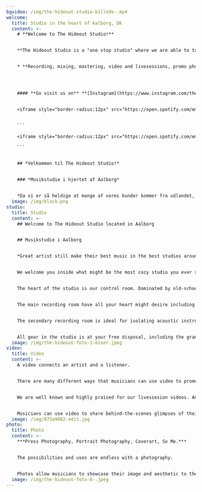 ```yaml
---
bgvideo: /img/the-hideout-studio-billede-.mp4
welcome:
  title: Studio in the heart of Aalborg, DK
  content: >-
    # **Welcome to The Hideout Studio!**


    **The Hideout Studio is a "one stop studio" where we are able to take care of the following:**


    * **Recording, mixing, mastering, video and livesessions, promo photosessions and music distribution.**




    #### **Go visit us on** **[Instagram](https://www.instagram.com/thehideoutstudio/)**


    <iframe style="border-radius:12px" src="https://open.spotify.com/embed/playlist/0NMZa8JUhY8TOOsMAcWycY?utm_source=generator" width="100%" height="352" frameBorder="0" allowfullscreen="" allow="autoplay; clipboard-write; encrypted-media; fullscreen; picture-in-picture" loading="lazy"></iframe>


    ```

    <iframe style="border-radius:12px" src="https://open.spotify.com/embed/playlist/0NMZa8JUhY8TOOsMAcWycY?utm_source=generator" width="100%" height="352" frameBorder="0" allowfullscreen="" allow="autoplay; clipboard-write; encrypted-media; fullscreen; picture-in-picture" loading="lazy"></iframe>

    ```


    ## *V﻿elkommen til The Hideout Studio!*


    ### *Musikstudie i hjertet af Aalborg*


    *D﻿a vi er så heldige at mange af vores kunder kommer fra udlandet, vil du/i opleve at vores hjemmeside overvejende er på engelsk, men frygt ikke, vores musikstudie ligger i Aalborg.*
  image: /img/black.png
studio:
  title: Studio
  content: >-
    ## Welcome to The Hideout Studio located in Aalborg


    ## Musikstudie i Aalborg


    *G﻿reat arti﻿st still make their best music in the best studios around the world and we are ready for you.*


    W﻿e welcome you inside what might be the most cozy studio you ever seen, thats what our clients calls The Hideout. A welcoming atmosphere greets you when you enter each of our recording rooms. 


    The heart of the studio is our control room. Dominated by old-school analogue equipment combined with modern hardware and software. 


    The main recording room have all your heart might desire including old Vox and Fender amplifiers as well as our 1896 Steinway & Sons B211 grand piano.


    The secondary recording room is ideal for isolating acoustic instruments or vocals during full band recording sessions. 


    All gear in the studio is at your free disposal, including the grandpiano.
  image: /img/the-hideout-foto-1-mixer.jpeg
video:
  title: Video
  content: >-
    A video connects an artist and a listener.


    T﻿here are many different ways that musicians can use video to promote their music and connect with their audience. By leveraging the power of video, musicians can reach a wider audience, build their brand, and share their music with the world.


    W﻿e are well known and highly praised for our livessesion videos. An effective an immersive way to draw the viewers into the music and also a very professionally booking material. A livessions is an effective way to showcase the band or the artist live performance.


    Musicians can use video to share behind-the-scenes glimpses of their lives and their creative process. This can help to create a sense of intimacy and connection with their audience and give fans an inside look at the musician's world. These BTS glimpses also serves as great content for social media platforms, a online presences is more important now than ever in the competetive market of great music.
  image: /img/073a9982-edit.jpg
photo:
  title: Photo
  content: >-
    ***Press Photography, Portrait Photography, Coverart, So Me.***


    The possibilities and uses are endless with a photography.


    Photos allow musicians to showcase their image and aesthetic to their audience. This can be especially important for musicians who are trying to build their brand and establish their identity. By selecting and sharing high-quality photos that reflect their style and personality, you as a musician can create a visual representation of your music and your brand.
  image: /img/the-hideout-foto-6-.jpeg
---
```

